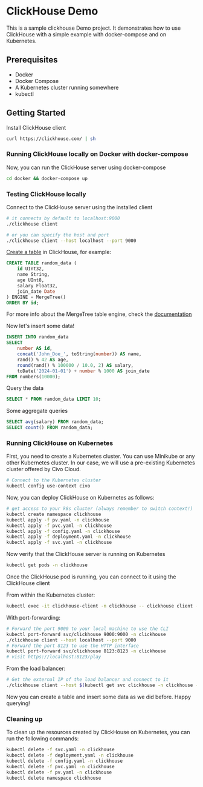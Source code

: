 # ClickHouse Demo

This is a sample clickhouse Demo project. 
It demonstrates how to use ClickHouse with a simple example with docker-compose and on Kubernetes.

## Prerequisites

- Docker
- Docker Compose
- A Kubernetes cluster running somewhere
- kubectl

## Getting Started

Install ClickHouse client

```bash
curl https://clickhouse.com/ | sh
```

### Running ClickHouse locally on Docker with docker-compose

Now, you can run the ClickHouse server using docker-compose

```bash
cd docker && docker-compose up
```

### Testing ClickHouse locally

Connect to the ClickHouse server using the installed client

```bash
# it connects by default to localhost:9000
./clickhouse client 

# or you can specify the host and port
./clickhouse client --host localhost --port 9000
```

[Create a table](https://clickhouse.com/docs/en/sql-reference/statements/create/table) in ClickHouse, for example:

```sql
CREATE TABLE random_data (
    id UInt32,
    name String,
    age UInt8,
    salary Float32,
    join_date Date
) ENGINE = MergeTree()
ORDER BY id;
```

For more info about the MergeTree table engine, check the [documentation](https://clickhouse.com/docs/en/engines/table-engines/mergetree-family/mergetree#:~:text=The%20MergeTree%20engine%20and%20other,rates%20and%20huge%20data%20volumes.)

Now let's insert some data!

```sql
INSERT INTO random_data
SELECT
    number AS id,
    concat('John_Doe_', toString(number)) AS name,
    rand() % 42 AS age,
    round(rand() % 100000 / 10.0, 2) AS salary,
    toDate('2024-01-01') + number % 1000 AS join_date
FROM numbers(10000);
```

Query the data

```sql
SELECT * FROM random_data LIMIT 10;
```

Some aggregate queries

```sql
SELECT avg(salary) FROM random_data;
SELECT count() FROM random_data;
```

### Running ClickHouse on Kubernetes

First, you need to create a Kubernetes cluster. You can use Minikube or any other Kubernetes cluster. In our case, we will use a pre-existing Kubernetes cluster offered by Civo Cloud.

```bash
# Connect to the Kubernetes cluster
kubectl config use-context civo
```

Now, you can deploy ClickHouse on Kubernetes as follows:

```bash
# get access to your k8s cluster (always remember to switch context!)
kubectl create namespace clickhouse
kubectl apply -f pv.yaml -n clickhouse
kubectl apply -f pvc.yaml -n clickhouse
kubectl apply -f config.yaml -n clickhouse
kubectl apply -f deployment.yaml -n clickhouse
kubectl apply -f svc.yaml -n clickhouse
```

Now verify that the ClickHouse server is running on Kubernetes

```bash
kubectl get pods -n clickhouse
```

Once the ClickHouse pod is running, you can connect to it using the ClickHouse client

From within the Kubernetes cluster:

```bash
kubectl exec -it clickhouse-client -n clickhouse -- clickhouse client --host clickhouse-server
```

With port-forwarding:

```bash
# Forward the port 9000 to your local machine to use the CLI
kubectl port-forward svc/clickhouse 9000:9000 -n clickhouse
./clickhouse client --host localhost --port 9000
# Forward the port 8123 to use the HTTP interface
kubectl port-forward svc/clickhouse 8123:8123 -n clickhouse
# visit https://localhost:8123/play
```

From the load balancer:

```bash
# Get the external IP of the load balancer and connect to it
./clickhouse client --host $(kubectl get svc clickhouse -n clickhouse -o jsonpath='{.status.loadBalancer.ingress[0].hostname}') --port 9000
```

Now you can create a table and insert some data as we did before.
Happy querying!

### Cleaning up

To clean up the resources created by ClickHouse on Kubernetes, you can run the following commands:

```bash
kubectl delete -f svc.yaml -n clickhouse
kubectl delete -f deployment.yaml -n clickhouse
kubectl delete -f config.yaml -n clickhouse
kubectl delete -f pvc.yaml -n clickhouse
kubectl delete -f pv.yaml -n clickhouse
kubectl delete namespace clickhouse
```
